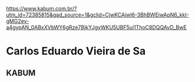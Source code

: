https://www.kabum.com.br/?utm_id=72385815&gad_source=1&gclid=CjwKCAjwl6-3BhBWEiwApN6_kkI-gMG2ey-a4gypAN_0ABxXVbWY6gRze7BjkYJgyWKU5UBF5ui1ThoC8DQQAvD_BwE

<h1>Carlos Eduardo Vieira de Sa</h1>

<h2>KABUM</h2>